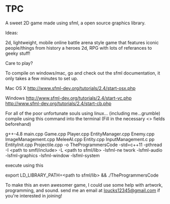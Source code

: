 # TPC
A sweet 2D game made using sfml, a open source graphics library.

Ideas:

2d, lightweight, mobile online battle arena style game that features iconic people/things from history a heroes
2d, RPG with lots of referances to geeky stuff! 

Care to play?

To compile on windows/mac, go and check out the sfml documentation, it only takes a few minutes to set up.

Mac OS X
http://www.sfml-dev.org/tutorials/2.4/start-osx.php

Windows 
http://www.sfml-dev.org/tutorials/2.4/start-vc.php
http://www.sfml-dev.org/tutorials/2.4/start-cb.php

For all of the poor unfortunate souls using linux... (including me...grumble)
compile using this command into the terminal (Fill in the necessary <> fields beforehand)

g++-4.8 main.cpp Game.cpp Player.cpp EntityManager.cpp Enemy.cpp ImageManagement.cpp MeleeAI.cpp Entity.cpp InputManagement.c
pp EntityInit.cpp Projectile.cpp -o TheProgrammersCode -std=c++11 -pthread -I <path to smfl/include> -L <path to sfml/lib> -lsfml-ne
twork -lsfml-audio -lsfml-graphics -lsfml-window -lsfml-system

execute using this 

export LD_LIBRARY_PATH=<path to sfml/lib> && ./TheProgrammersCode 

To make this an even awesomer game, I could use some help with artwork, programming, and sound.
send me an email at loucks12345@gmail.com if you're interested in joining!
